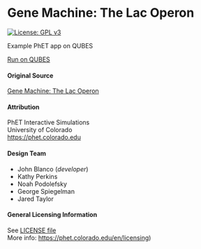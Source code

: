 # Gene Machine: The Lac Operon

[![License: GPL v3](https://img.shields.io/badge/License-GPL%20v3-blue.svg)](https://www.gnu.org/licenses/gpl-3.0)

Example PhET app on QUBES

[Run on QUBES](https://qubeshub.org/tools/phetlacoperon)

#### Original Source

[Gene Machine: The Lac Operon](https://phet.colorado.edu/en/simulation/legacy/gene-machine-lac-operon)

#### Attribution

PhET Interactive Simulations<br />
University of Colorado<br />
https://phet.colorado.edu 

#### Design Team

* John Blanco (_developer_)
* Kathy Perkins
* Noah Podolefsky
* George Spiegelman
* Jared Taylor

#### General Licensing Information

See [LICENSE file](https://github.com/qubeshub/phetlacoperon.qubes/blob/master/LICENSE)<br />
More info: https://phet.colorado.edu/en/licensing)
